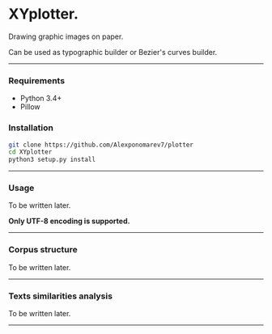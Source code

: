 XYplotter.
===============================

Drawing graphic images on paper.

Can be used as typographic builder or Bezier's curves builder.


---
### Requirements

  * Python 3.4+
  * Pillow

### Installation

```bash
git clone https://github.com/Alexponomarev7/plotter
cd XYplotter
python3 setup.py install
```

---
### Usage
To be written later.

**Only UTF-8 encoding is supported.**


---
### Corpus structure

To be written later.


---
### Texts similarities analysis

To be written later.


---
